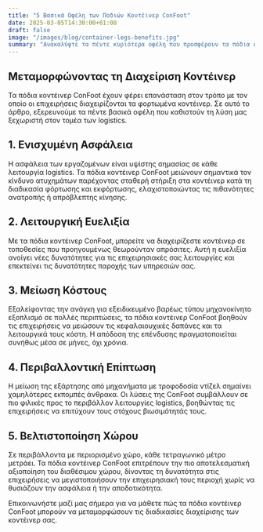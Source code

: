 ```yaml
---
title: "5 Βασικά Οφέλη των Ποδιών Κοντέινερ ConFoot"
date: 2025-03-05T14:30:00+01:00
draft: false
image: "/images/blog/container-legs-benefits.jpg"
summary: "Ανακαλύψτε τα πέντε κυριότερα οφέλη που προσφέρουν τα πόδια κοντέινερ ConFoot στις παγκόσμιες λειτουργίες logistics."
---
```


## Μεταμορφώνοντας τη Διαχείριση Κοντέινερ

Τα πόδια κοντέινερ ConFoot έχουν φέρει επανάσταση στον τρόπο με τον οποίο οι επιχειρήσεις διαχειρίζονται τα φορτωμένα κοντέινερ. Σε αυτό το άρθρο, εξερευνούμε τα πέντε βασικά οφέλη που καθιστούν τη λύση μας ξεχωριστή στον τομέα των logistics.

## 1. Ενισχυμένη Ασφάλεια

Η ασφάλεια των εργαζομένων είναι υψίστης σημασίας σε κάθε λειτουργία logistics. Τα πόδια κοντέινερ ConFoot μειώνουν σημαντικά τον κίνδυνο ατυχημάτων παρέχοντας σταθερή στήριξη στα κοντέινερ κατά τη διαδικασία φόρτωσης και εκφόρτωσης, ελαχιστοποιώντας τις πιθανότητες ανατροπής ή απρόβλεπτης κίνησης.

## 2. Λειτουργική Ευελιξία

Με τα πόδια κοντέινερ ConFoot, μπορείτε να διαχειρίζεστε κοντέινερ σε τοποθεσίες που προηγουμένως θεωρούνταν απρόσιτες. Αυτή η ευελιξία ανοίγει νέες δυνατότητες για τις επιχειρησιακές σας λειτουργίες και επεκτείνει τις δυνατότητες παροχής των υπηρεσιών σας.

## 3. Μείωση Κόστους

Εξαλείφοντας την ανάγκη για εξειδικευμένο βαρέως τύπου μηχανοκίνητο εξοπλισμό σε πολλές περιπτώσεις, τα πόδια κοντέινερ ConFoot βοηθούν τις επιχειρήσεις να μειώσουν τις κεφαλαιουχικές δαπάνες και τα λειτουργικά τους κόστη. Η απόδοση της επένδυσης πραγματοποιείται συνήθως μέσα σε μήνες, όχι χρόνια.

## 4. Περιβαλλοντική Επίπτωση

Η μείωση της εξάρτησης από μηχανήματα με τροφοδοσία ντίζελ σημαίνει χαμηλότερες εκπομπές άνθρακα. Οι λύσεις της ConFoot συμβάλλουν σε πιο φιλικές προς το περιβάλλον λειτουργίες logistics, βοηθώντας τις επιχειρήσεις να επιτύχουν τους στόχους βιωσιμότητάς τους.

## 5. Βελτιστοποίηση Χώρου

Σε περιβάλλοντα με περιορισμένο χώρο, κάθε τετραγωνικό μέτρο μετράει. Τα πόδια κοντέινερ ConFoot επιτρέπουν την πιο αποτελεσματική αξιοποίηση του διαθέσιμου χώρου, δίνοντας τη δυνατότητα στις επιχειρήσεις να μεγιστοποιήσουν την επιχειρησιακή τους περιοχή χωρίς να θυσιάζουν την ασφάλεια ή την αποδοτικότητα.

Επικοινωνήστε μαζί μας σήμερα για να μάθετε πώς τα πόδια κοντέινερ ConFoot μπορούν να μεταμορφώσουν τις διαδικασίες διαχείρισης των κοντέινερ σας.